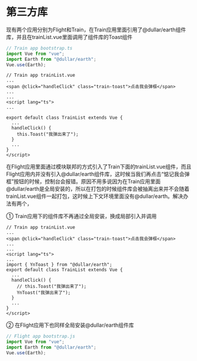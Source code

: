 # 第三方库

现有两个应用分别为Flight和Train，在Train应用里面引用了@dullar/earth组件库，并且在trainList.vue里面调用了组件库的Toast组件
```ts
// Train app bootstrap.ts
import Vue from "vue";
import Earth from "@dullar/earth";
Vue.use(Earth);
```

```vue
// Train app trainList.vue
...
<span @click="handleClick" class="train-toast">点击我会弹框</span>
...
...
<script lang="ts">
...

export default class TrainList extends Vue {
  ...
  handleClick() {
    this.Toast("我弹出来了");
  }
  ...
}
</script>

```

在Flight应用里面通过模块联邦的方式引入了Train下面的trainList.vue组件，而且Flight应用内并没有引入@dullar/earth组件库，这时候当我们再点击“惦记我会弹框”按钮的时候，控制台会报错。原因不用多说因为在Train应用里面@dullar/earth是全局安装的，所以在打包的时候组件库会被抽离出来并不会随着trainList.vue组件一起打包，这时候上下文环境里面没有@dullar/earth。解决办法有两个，

① Train应用下的组件库不再通过全局安装，换成局部引入并调用


```vue
// Train app trainList.vue
...
<span @click="handleClick" class="train-toast">点击我会弹框</span>
...
...
<script lang="ts">
...
import { YnToast } from "@dullar/earth";
export default class TrainList extends Vue {
  ...
  handleClick() {
    // this.Toast("我弹出来了");
    YnToast("我弹出来了");
  }
  ...
}
</script>

```

② 在Flight应用下也同样全局安装@dullar/earth组件库

```js
// Flight app bootstrap.js
import Vue from "vue";
import Earth from "@dullar/earth";
Vue.use(Earth);
```



